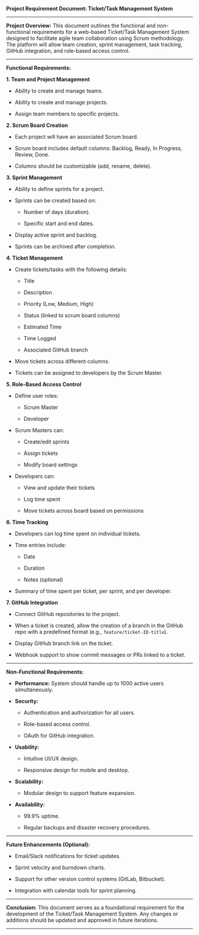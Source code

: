 **Project Requirement Document: Ticket/Task Management System**

---

**Project Overview:** This document outlines the functional and non-functional requirements for a web-based Ticket/Task Management System designed to facilitate agile team collaboration using Scrum methodology. The platform will allow team creation, sprint management, task tracking, GitHub integration, and role-based access control.

---

**Functional Requirements:**

**1\. Team and Project Management**

* Ability to create and manage teams.

* Ability to create and manage projects.

* Assign team members to specific projects.

**2\. Scrum Board Creation**

* Each project will have an associated Scrum board.

* Scrum board includes default columns: Backlog, Ready, In Progress, Review, Done.

* Columns should be customizable (add, rename, delete).

**3\. Sprint Management**

* Ability to define sprints for a project.

* Sprints can be created based on:

  * Number of days (duration).

  * Specific start and end dates.

* Display active sprint and backlog.

* Sprints can be archived after completion.

**4\. Ticket Management**

* Create tickets/tasks with the following details:

  * Title

  * Description

  * Priority (Low, Medium, High)

  * Status (linked to scrum board columns)

  * Estimated Time

  * Time Logged

  * Associated GitHub branch

* Move tickets across different columns.

* Tickets can be assigned to developers by the Scrum Master.

**5\. Role-Based Access Control**

* Define user roles:

  * Scrum Master

  * Developer

* Scrum Masters can:

  * Create/edit sprints

  * Assign tickets

  * Modify board settings

* Developers can:

  * View and update their tickets

  * Log time spent

  * Move tickets across board based on permissions

**6\. Time Tracking**

* Developers can log time spent on individual tickets.

* Time entries include:

  * Date

  * Duration

  * Notes (optional)

* Summary of time spent per ticket, per sprint, and per developer.

**7\. GitHub Integration**

* Connect GitHub repositories to the project.

* When a ticket is created, allow the creation of a branch in the GitHub repo with a predefined format (e.g., `feature/ticket-ID-title`).

* Display GitHub branch link on the ticket.

* Webhook support to show commit messages or PRs linked to a ticket.

---

**Non-Functional Requirements:**

* **Performance:** System should handle up to 1000 active users simultaneously.

* **Security:**

  * Authentication and authorization for all users.

  * Role-based access control.

  * OAuth for GitHub integration.

* **Usability:**

  * Intuitive UI/UX design.

  * Responsive design for mobile and desktop.

* **Scalability:**

  * Modular design to support feature expansion.

* **Availability:**

  * 99.9% uptime.

  * Regular backups and disaster recovery procedures.

---

**Future Enhancements (Optional):**

* Email/Slack notifications for ticket updates.

* Sprint velocity and burndown charts.

* Support for other version control systems (GitLab, Bitbucket).

* Integration with calendar tools for sprint planning.

---

**Conclusion:** This document serves as a foundational requirement for the development of the Ticket/Task Management System. Any changes or additions should be updated and approved in future iterations.

---

